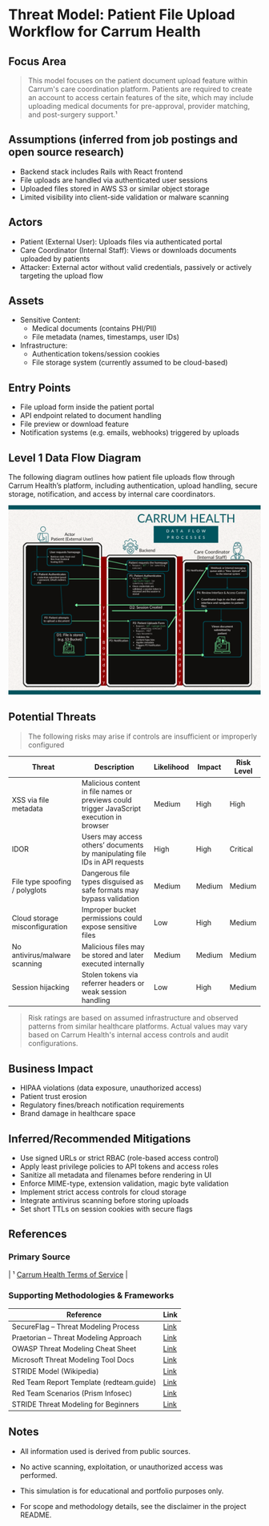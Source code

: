# Threat Model: Patient File Upload Workflow for Carrum Health

## Focus Area

> This model focuses on the patient document upload feature within Carrum's care coordination platform. Patients are required to create an account to access certain features of the site, which may include uploading medical documents for pre-approval, provider matching, and post-surgery support.¹

## Assumptions (inferred from job postings and open source research)

- Backend stack includes Rails with React frontend
- File uploads are handled via authenticated user sessions
- Uploaded files stored in AWS S3 or similar object storage
- Limited visibility into client-side validation or malware scanning

## Actors

- Patient (External User): Uploads files via authenticated portal
- Care Coordinator (Internal Staff): Views or downloads documents uploaded by patients
- Attacker: External actor without valid credentials, passively or actively targeting the upload flow

## Assets

- Sensitive Content:
  - Medical documents (contains PHI/PII)
  - File metadata (names, timestamps, user IDs)
- Infrastructure:
  - Authentication tokens/session cookies
  - File storage system (currently assumed to be cloud-based)

## Entry Points

- File upload form inside the patient portal
- API endpoint related to document handling
- File preview or download feature
- Notification systems (e.g. emails, webhooks) triggered by uploads

## Level 1 Data Flow Diagram

The following diagram outlines how patient file uploads flow through Carrum Health’s platform, including authentication, upload handling, secure storage, notification, and access by internal care coordinators.

![Level 1 Data Flow Diagram for Carrum Health’s Upload Workflow](../notes/imgs/carrum-dfd.png)

## Potential Threats

> The following risks may arise if controls are insufficient or improperly configured

| Threat | Description | Likelihood | Impact | Risk Level |
|--------|-------------|------------|--------|------------|
| XSS via file metadata | Malicious content in file names or previews could trigger JavaScript execution in browser | Medium | High | High |
| IDOR | Users may access others’ documents by manipulating file IDs in API requests | High | High | Critical |
| File type spoofing / polyglots | Dangerous file types disguised as safe formats may bypass validation | Medium | Medium | Medium |
| Cloud storage misconfiguration | Improper bucket permissions could expose sensitive files | Low | High | Medium |
| No antivirus/malware scanning | Malicious files may be stored and later executed internally | Medium | Medium | Medium |
| Session hijacking | Stolen tokens via referrer headers or weak session handling | Low | High | Medium |

> Risk ratings are based on assumed infrastructure and observed patterns from similar healthcare platforms. Actual values may vary based on Carrum Health's internal access controls and audit configurations.

## Business Impact

- HIPAA violations (data exposure, unauthorized access)
- Patient trust erosion
- Regulatory fines/breach notification requirements
- Brand damage in healthcare space

## Inferred/Recommended Mitigations

- Use signed URLs or strict RBAC (role-based access control)
- Apply least privilege policies to API tokens and access roles
- Sanitize all metadata and filenames before rendering in UI
- Enforce MIME-type, extension validation, magic byte validation
- Implement strict access controls for cloud storage
- Integrate antivirus scanning before storing uploads
- Set short TTLs on session cookies with secure flags

## References

### Primary Source

| ¹ [Carrum Health Terms of Service](https://carrumhealth.com/terms-of-use/) |

### Supporting Methodologies & Frameworks

| Reference | Link |
|----------|------|
| SecureFlag – Threat Modeling Process | [Link](https://blog.secureflag.com/2025/04/03/threat-modeling-process/?utm_source=chatgpt.com) |
| Praetorian – Threat Modeling Approach | [Link](https://www.praetorian.com/blog/always-be-modeling-how-to-threat-model-effectively/?utm_source=chatgpt.com) |
| OWASP Threat Modeling Cheat Sheet | [Link](https://cheatsheetseries.owasp.org/cheatsheets/Threat_Modeling_Cheat_Sheet.html?utm_source=chatgpt.com) |
| Microsoft Threat Modeling Tool Docs | [Link](https://learn.microsoft.com/en-us/azure/security/develop/threat-modeling-tool-getting-started?utm_source=chatgpt.com) |
| STRIDE Model (Wikipedia) | [Link](https://en.wikipedia.org/wiki/STRIDE_model?utm_source=chatgpt.com) |
| Red Team Report Template (redteam.guide) | [Link](https://redteam.guide/docs/Templates/report_template/?utm_source=chatgpt.com) |
| Red Team Scenarios (Prism Infosec) | [Link](https://prisminfosec.com/red-team-scenarios-modelling-the-threats/?utm_source=chatgpt.com) |
| STRIDE Threat Modeling for Beginners | [Link](https://www.youtube.com/watch?v=rEnJYNkUde0) |

## Notes

- All information used is derived from public sources.

- No active scanning, exploitation, or unauthorized access was performed.

- This simulation is for educational and portfolio purposes only.

- For scope and methodology details, see the disclaimer in the project README.
